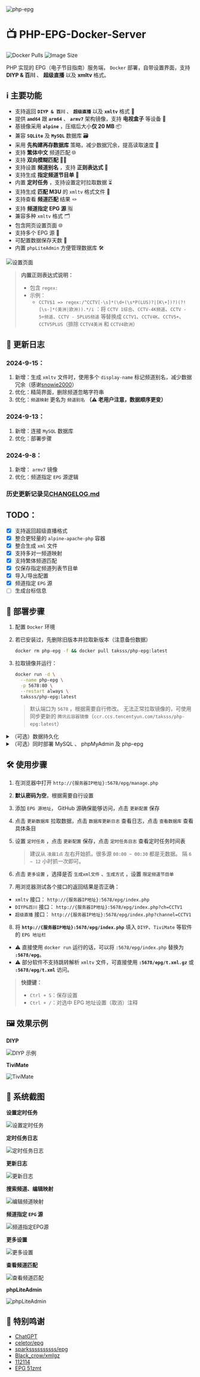 ![php-epg](https://socialify.git.ci/TakcC/PHP-EPG-Docker-Server/image?description=1&descriptionEditable=Docker%F0%9F%90%B3%20%E9%83%A8%E7%BD%B2%EF%BC%8C%E5%B8%A6%E8%AE%BE%E7%BD%AE%E7%95%8C%E9%9D%A2%EF%BC%8C%E6%94%AF%E6%8C%81%20DIYP%20%26%20%E7%99%BE%E5%B7%9D%20%E3%80%81%20%E8%B6%85%E7%BA%A7%E7%9B%B4%E6%92%AD%20%E4%BB%A5%E5%8F%8A%20xmltv%20%E3%80%82&font=Inter&forks=1&issues=1&language=1&name=1&owner=1&pattern=Circuit%20Board&pulls=1&stargazers=1&theme=Auto)

# 📺 PHP-EPG-Docker-Server
![Docker Pulls](https://img.shields.io/docker/pulls/taksss/php-epg) ![Image Size](https://img.shields.io/docker/image-size/taksss/php-epg)

PHP 实现的 EPG（电子节目指南）服务端， `Docker` 部署，自带设置界面，支持 **DIYP & 百川** 、 **超级直播** 以及 **xmltv** 格式。

## ℹ️ 主要功能
- 支持返回 **`DIYP & 百川`** 、 **`超级直播`** 以及 **`xmltv`** 格式 📡
- 提供 **`amd64`** 跟 **`arm64`** 、 **`armv7`** 架构镜像，支持 **电视盒子** 等设备 🐳
- 基镜像采用 **`alpine`** ，压缩后大小**仅 20 MB** 📦
- 兼容 **`SQLite`** 及 **`MySQL`** 数据库 🗃️
- 采用 **先构建再存数据库** 策略，减少数据冗余，提高读取速度 🚀
- 支持 **繁体中文** 频道匹配 🌐
- 支持 **双向模糊匹配** ✍🏻
- 支持设置 **频道别名** ，支持 **正则表达式** 🔄
- 支持生成 **指定频道节目单** 📝
- 内置 **定时任务** ，支持设置定时拉取数据 ⏳
- 支持生成 **匹配 M3U** 的 `xmltv` 格式文件 💯
- 支持查看 **频道匹配** 结果 🪢
- 支持 **频道指定 EPG 源** 🈯
- 兼容多种 `xmltv` 格式 🗂️
- 包含网页设置页面 🌐
- 支持多个 EPG 源 📡
- 可配置数据保存天数 📅
- 内置 `phpLiteAdmin` 方便管理数据库 🛠️

![设置页面](/pic/management.png)

> **内置正则表达式说明：**
> - 包含 `regex:`
> - 示例：
>   - `CCTV$1 => regex:/^CCTV[-\s]*(\d+(\s*P(LUS)?|[K\+])?)(?![\s-]*(美洲|欧洲)).*/i` ：将 `CCTV 1综合`、`CCTV-4K频道`、`CCTV - 5+频道`、`CCTV - 5PLUS频道` 等替换成 `CCTV1`、`CCTV4K`、`CCTV5+`、`CCTV5PLUS`（排除 `CCTV4美洲` 和 `CCTV4欧洲`）

## 📝 更新日志

### 2024-9-15：

1. 新增：生成 `xmltv` 文件时，使用多个 `display-name` 标记频道别名，减少数据冗余（感谢[snowie2000](https://github.com/snowie2000)）
2. 优化：精简界面，删除频道忽略字符串
3. 优化：`频道映射` 更名为 `频道别名` **（⚠️ 老用户注意，数据顺序更变）**

### 2024-9-13：

1. 新增：连接 `MySQL` 数据库
2. 优化：部署步骤

### 2024-9-8：

1. 新增： `armv7` 镜像
2. 优化：频道指定 `EPG` 源逻辑

### 历史更新记录见[CHANGELOG.md](./CHANGELOG.md)

## TODO：

- [x] 支持返回超级直播格式
- [x] 整合更轻量的 `alpine-apache-php` 容器
- [x] 整合生成 `xml` 文件
- [x] 支持多对一频道映射
- [x] 支持繁体频道匹配
- [x] 仅保存指定频道列表节目单
- [x] 导入/导出配置
- [x] 频道指定 `EPG` 源
- [ ] 生成台标信息

## 🚀 部署步骤

1. 配置 `Docker` 环境

2. 若已安装过，先删除旧版本并拉取新版本（注意备份数据）

   ```bash
   docker rm php-epg -f && docker pull taksss/php-epg:latest
   ```

3. 拉取镜像并运行：

   ```bash
   docker run -d \
     --name php-epg \
     -p 5678:80 \
     --restart always \
     taksss/php-epg:latest
   ```

   > 默认端口为 `5678` ，根据需要自行修改。
   > 无法正常拉取镜像的，可使用同步更新的 `腾讯云容器镜像`（`ccr.ccs.tencentyun.com/taksss/php-epg:latest`）

<details>

<summary>（可选）数据持久化</summary>

- 执行以下指令，`./data` 可根据自己需要更改
    ```bash
    docker run -d \
      --name php-epg \
      -v ./data:/htdocs/epg/data \
      -p 5678:80 \
      --restart always \
      taksss/php-epg:latest
    ```

 </details>

<details>

<summary>（可选）同时部署 MySQL 、 phpMyAdmin 及 php-epg</summary>

- **方法1：** 新建 [`docker-compose.yml`](./docker-compose.yml) 文件后，在同目录执行 `docker-compose up -d`
- **方法2：** 依次执行以下指令：
    ```bash
    docker run -d \
      --name mysql \
      -p 3306:3306 \
      -e MYSQL_ROOT_PASSWORD=root_password \
      -e MYSQL_DATABASE=phpepg \
      -e MYSQL_USER=phpepg \
      -e MYSQL_PASSWORD=phpepg \
      --restart always \
      mysql:8.0
    ```
    ```bash
    docker run -d \
      --name phpmyadmin \
      -p 8080:80 \
      -e PMA_HOST=mysql \
      -e PMA_PORT=3306 \
      --link mysql:mysql \
      --restart always \
      phpmyadmin/phpmyadmin:latest
    ```
    ```bash
    docker run -d \
      --name php-epg \
      -v ./data:/htdocs/epg/data \
      -p 5678:80 \
      --restart always \
      --link mysql:mysql \
      --link phpmyadmin:phpmyadmin \
      taksss/php-epg:latest
    ```
 
  </details>

## 🛠️ 使用步骤

1. 在浏览器中打开 `http://{服务器IP地址}:5678/epg/manage.php`
2. **默认密码为空**，根据需要自行设置
3. 添加 `EPG 源地址`， GitHub 源确保能够访问，点击 `更新配置` 保存
4. 点击 `更新数据库` 拉取数据，点击 `数据库更新日志` 查看日志，点击 `查看数据库` 查看具体条目
5. 设置 `定时任务` ，点击 `更新配置` 保存，点击 `定时任务日志` 查看定时任务时间表

    > 建议从 `凌晨1点` 左右开始抓，很多源 `00:00 ~ 00:30` 都是无数据。
    > 隔 `6 ~ 12` 小时抓一次即可。

6. 点击 `更多设置` ，选择是否 `生成xml文件` 、`生成方式` ，设置 `限定频道节目单`
7. 用浏览器测试各个接口的返回结果是否正确：

- `xmltv` 接口： `http://{服务器IP地址}:5678/epg/index.php`
- `DIYP&百川` 接口： `http://{服务器IP地址}:5678/epg/index.php?ch=CCTV1`
- `超级直播` 接口： `http://{服务器IP地址}:5678/epg/index.php?channel=CCTV1`

8. 将 **`http://{服务器IP地址}:5678/epg/index.php`** 填入 `DIYP`、`TiviMate` 等软件的 `EPG 地址栏`

- ⚠️ 直接使用 `docker run` 运行的话，可以将 `:5678/epg/index.php` 替换为 **`:5678/epg`**。
- ⚠️ 部分软件不支持跳转解析 `xmltv` 文件，可直接使用 **`:5678/epg/t.xml.gz`** 或 **`:5678/epg/t.xml`** 访问。

> **快捷键：**
>
> - `Ctrl + S`：保存设置
> - `Ctrl + /`：对选中 EPG 地址设置（取消）注释

## 🖼️ 效果示例

**DIYP**

![DIYP 示例](/pic/DIYP.png)

**TiviMate**

![TiviMate](/pic/TiviMate.jpg)

## 📸 系统截图

**设置定时任务**

![设置定时任务](/pic/cronSet.png)

**定时任务日志**

![定时任务日志](/pic/cronLog.png)

**更新日志**

![更新日志](/pic/updateLog.png)

**搜索频道、编辑映射**

![编辑频道映射](/pic/channelsMapping.png)

**频道指定 `EPG` 源**

![频道指定EPG源](/pic/channelsBindEPG.png)

**更多设置**

![更多设置](/pic/moresetting.png)

**查看频道匹配**

![查看频道匹配](/pic/channelsMatch.png)

**phpLiteAdmin**

![phpLiteAdmin](/pic/phpliteadmin.png)

## 🙏 特别鸣谢
- [ChatGPT](https://chatgpt.com/)
- [celetor/epg](https://github.com/celetor/epg)
- [sparkssssssssss/epg](https://github.com/sparkssssssssss/epg)
- [Black_crow/xmlgz](https://gitee.com/Black_crow/xmlgz)
- [112114](https://diyp.112114.xyz/)
- [EPG 51zmt](http://epg.51zmt.top:8000/)
